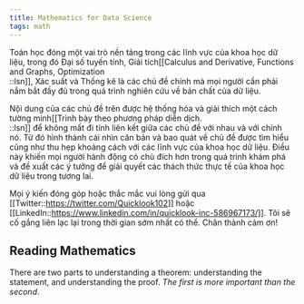 ```yaml
---
title: Mathematics for Data Science
tags: math
---
```


Toán học đóng một vai trò nền tảng trong các lĩnh vực của khoa học dữ liệu, trong đó Đại số tuyến tính, Giải tích[[Calculus and Derivative, Functions and Graphs, Optimization<br/>::lsn]], Xác suất và Thống kê là các chủ đề chính mà mọi người cần phải nắm bắt đầy đủ trong quá trình nghiên cứu về bản chất của dữ liệu.

Nội dung của các chủ đề trên được hệ thống hóa và giải thích một cách tường minh[[Trình bày theo phương pháp diễn dịch.<br/>::lsn]] để không mất đi tính liên kết giữa các chủ đề với nhau và với chính nó. Từ đó hình thành cái nhìn căn bản và bao quát về chủ đề được tìm hiểu cũng như thu hẹp khoảng cách với các lĩnh vực của khoa học dữ liệu. Điều này khiến mọi người hành động có chủ đích hơn trong quá trình khám phá và đề xuất các ý tưởng để giải quyết các thách thức thực tế của khoa học dữ liệu trong tương lai.

Mọi ý kiến đóng góp hoặc thắc mắc vui lòng gửi qua [[Twitter::https://twitter.com/Quicklook102]] hoặc [[LinkedIn::https://www.linkedin.com/in/quicklook-inc-586967173/]]. Tôi sẽ cố gắng liên lạc lại trong thời gian sớm nhất có thể. Chân thành cảm ơn!

## Reading Mathematics

There are two parts to understanding a theorem: understanding the statement, and understanding the proof. *The first is more important than the second*.  

